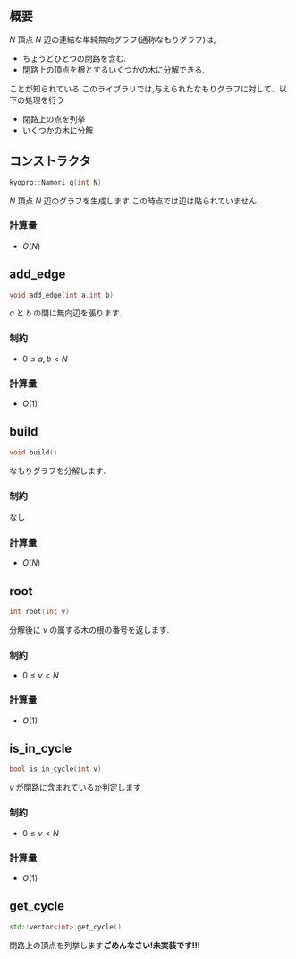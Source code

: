 ## 概要

$N$ 頂点 $N$ 辺の連結な単純無向グラフ(通称なもりグラフ)は,

- ちょうどひとつの閉路を含む.
- 閉路上の頂点を根とするいくつかの木に分解できる.

ことが知られている.このライブラリでは,与えられたなもりグラフに対して、以下の処理を行う

- 閉路上の点を列挙
- いくつかの木に分解

## コンストラクタ

```cpp
kyopro::Namori g(int N)
```

$N$ 頂点 $N$ 辺のグラフを生成します.この時点では辺は貼られていません.

### 計算量

- $O(N)$

## add_edge

```cpp
void add_edge(int a,int b)
```

$a$ と $b$ の間に無向辺を張ります.

### 制約

- $0 \leq a,b \lt N$

### 計算量

- $O(1)$

## build

```cpp
void build()
```

なもりグラフを分解します.

### 制約

なし

### 計算量

- $O(N)$

## root

```cpp
int root(int v)
```

分解後に $v$ の属する木の根の番号を返します.

### 制約

- $0 \leq v \lt N$

### 計算量

- $O(1)$

## is_in_cycle

```cpp
bool is_in_cycle(int v)
```

$v$ が閉路に含まれているか判定します

### 制約

- $0 \leq v \lt N$

### 計算量

- $O(1)$

## get_cycle

```cpp
std::vector<int> get_cycle()
```

閉路上の頂点を列挙します**ごめんなさい!未実装です!!!**
